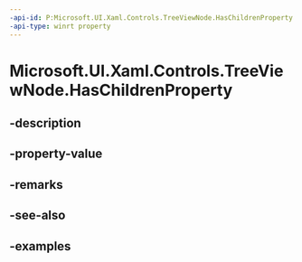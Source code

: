 ```yaml
---
-api-id: P:Microsoft.UI.Xaml.Controls.TreeViewNode.HasChildrenProperty
-api-type: winrt property
---
```


<!-- Property syntax.
public DependencyProperty HasChildrenProperty { get; }
-->

# Microsoft.UI.Xaml.Controls.TreeViewNode.HasChildrenProperty

## -description

## -property-value

## -remarks

## -see-also

## -examples

